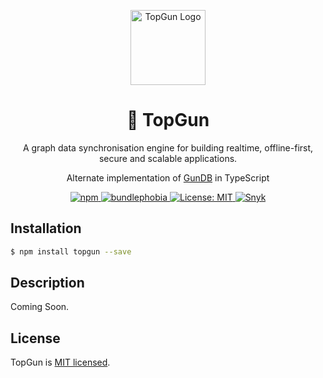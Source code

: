 <p align="center">
  <a href="https://github.com/TopGunBuild/topgun" target="blank"><img src="https://avatars.githubusercontent.com/u/121893825?s=200&v=4" width="120" alt="TopGun Logo" /></a>
</p>
<h1 align="center" style="border-bottom: none;">🚀 TopGun</h1>
<p align="center">A graph data synchronisation engine for building realtime, offline-first, secure and scalable applications.</p>
<p align="center">Alternate implementation of <a href="https://github.com/amark/gun" target="blank">GunDB</a> in TypeScript</p>

<p align="center">
  <a href="https://npm.im/topgun">
    <img alt="npm" src="https://badgen.net/npm/v/topgun">
  </a>
  <a href="https://bundlephobia.com/result?p=topgun">
    <img alt="bundlephobia" src="https://img.shields.io/bundlephobia/minzip/topgun.svg">
  </a>
  <a href="https://opensource.org/licenses/MIT">
      <img alt="License: MIT" src="https://img.shields.io/badge/License-MIT-yellow.svg">
  </a>
  <a href="https://snyk.io/test/github/TopGunBuild/topgun">
      <img alt="Snyk" src="https://snyk.io/test/github/TopGunBuild/topgun/badge.svg">
  </a>
</p>

## Installation

```bash
$ npm install topgun --save
```

## Description
Coming Soon.

## License

TopGun is [MIT licensed](LICENSE).